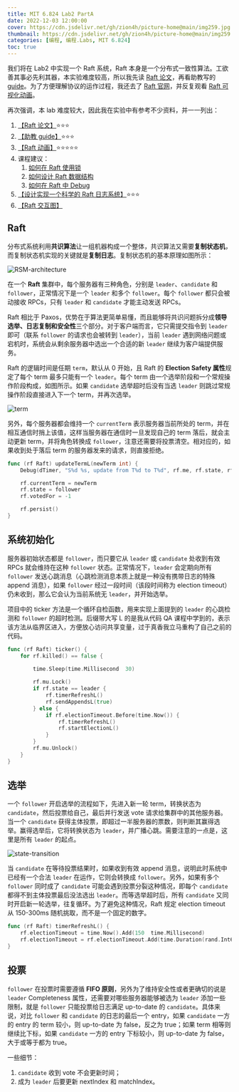 ```yaml
---
title: MIT 6.824 Lab2 PartA
date: 2022-12-03 12:00:00
cover: https://cdn.jsdelivr.net/gh/zion4h/picture-home@main/img259.jpg
thumbnail: https://cdn.jsdelivr.net/gh/zion4h/picture-home@main/img259.jpg
categories: [编程, 编程.Labs, MIT 6.824]
toc: true
---
```

我们将在 Lab2 中实现一个 Raft 系统，Raft 本身是一个分布式一致性算法。工欲善其事必先利其器，本实验难度较高，所以我先读 [Raft 论文](https://raft.github.io/raft.pdf)，再看助教写的 [guide](https://thesquareplanet.com/blog/students-guide-to-raft/)。为了方便理解协议的运作过程，我还去了 [Raft 官网](https://raft.github.io)，并反复观看 [Raft 可视化动画](http://thesecretlivesofdata.com/raft/)。
<!--more-->

再次强调，本 lab 难度较大，因此我在实验中有参考不少资料，并一一列出：

1. [【Raft 论文】](https://raft.github.io/raft.pdf)⭐⭐⭐
2. [【助教 guide】](https://thesquareplanet.com/blog/students-guide-to-raft/)⭐⭐⭐
3. [【Raft 动画】](http://thesecretlivesofdata.com/raft/)⭐⭐⭐⭐⭐
4. 课程建议：
   1. [如何在 Raft 使用锁](https://pdos.csail.mit.edu/6.824/labs/raft-locking.txt)
   2. [如何设计 Raft 数据结构](https://pdos.csail.mit.edu/6.824/labs/raft-structure.txt)
   3. [如何在 Raft 中 Debug](https://pdos.csail.mit.edu/6.824/labs/guidance.html)
5. [【设计实现一个科学的 Raft 日志系统】](https://blog.josejg.com/debugging-pretty/)⭐⭐⭐
6. [【Raft 交互图】](https://pdos.csail.mit.edu/6.824/notes/raft_diagram.pdf)

## Raft

分布式系统利用**共识算法**让一组机器构成一个整体，共识算法又需要**复制状态机**，而复制状态机实现的关键就是**复制日志**。复制状态机的基本原理如图所示：

![RSM-architecture](https://cdn.jsdelivr.net/gh/zion4h/picture-home@main/RSM-architecture.png)

在一个 **Raft** 集群中，每个服务器有三种角色，分别是 `leader`、`candidate` 和 `follower`，正常情况下是一个 `leader` 和多个 `follower`。每个 `follower` 都只会被动接收 RPCs，只有 `leader` 和 `candidate` 才能主动发送 RPCs。

Raft 相比于 Paxos，优势在于算法更简单易懂，而且能够将共识问题拆分成**领导选举、日志复制和安全性**三个部分。对于客户端而言，它只需提交指令到 `leader` 即可（联系 `follower` 的请求也会被转到 `leader`），当前 `leader` 遇到网络问题或宕机时，系统会从剩余服务器中选出一个合适的新 `leader` 继续为客户端提供服务。

Raft 的逻辑时间是任期 `term`，默认从 0 开始，且 Raft 的 **Election Safety 属性**规定了每个 term 最多只能有一个 `leader`。每个 term 由一个选举阶段和一个常规操作阶段构成，如图所示。如果 `candidate` 选举超时后没有当选 `leader` 则跳过常规操作阶段直接进入下一个 term，并再次选举。

![term](https://cdn.jsdelivr.net/gh/zion4h/picture-home@main/term.png)

另外，每个服务器都会维持一个 `currentTerm` 表示服务器当前所处的 term，并在相互通信时捎上该值，这样当服务器在通信时一旦发现自己的 term 落后，就会主动更新 term，并将角色转换成 `follower`，注意还需要将投票清空。相对应的，如果收到处于落后 term 的服务器发来的请求，则直接拒绝。

```go
func (rf Raft) updateTermL(newTerm int) {
    Debug(dTimer, "S%d %s, update from T%d to T%d", rf.me, rf.state, rf.currentTerm, newTerm)

    rf.currentTerm = newTerm
    rf.state = follower
    rf.votedFor = -1

    rf.persist()
}
```

## 系统初始化

服务器初始状态都是 `follower`，而只要它从 `leader` 或 `candidate` 处收到有效 RPCs 就会维持在这种 `follower` 状态。正常情况下，`leader` 会定期向所有 `follower` 发送心跳消息（心跳检测消息本质上就是一种没有携带日志的特殊 append 消息），如果 `follower` 经过一段时间（该段时间称为 election timeout）仍未收到，那么它会认为当前系统无 `leader`，并开始选举。

项目中的 ticker 方法是一个循环自检函数，用来实现上面提到的 `leader` 的心跳检测和 `follower` 的超时检测。后缀带大写 L 的是我从代码 QA 课程中学到的，表示该方法从临界区进入，方便放心访问共享变量，过于真香我立马重构了自己之前的代码。

```go
func (rf Raft) ticker() {
    for rf.killed() == false {
        
        time.Sleep(time.Millisecond  30)

        rf.mu.Lock()
        if rf.state == leader {
            rf.timerRefreshL()
            rf.sendAppendsL(true)
        } else {
            if rf.electionTimeout.Before(time.Now()) {
                rf.timerRefreshL()
                rf.startElectionL()
            }
        }
        rf.mu.Unlock()
    }
}
```

## 选举

一个 `follower` 开启选举的流程如下，先进入新一轮 term，转换状态为 `candidate`，然后投票给自己，最后并行发送 vote 请求给集群中的其他服务器。当一个 `candidate` 获得主体投票，即超过一半服务器的票数，则判断其赢得选举。赢得选举后，它将转换状态为 `leader`，并广播心跳。需要注意的一点是，这里是所有 `leader` 的起点。

![state-transition](https://cdn.jsdelivr.net/gh/zion4h/picture-home@main/state-transition.png)

当 `candidate` 在等待投票结果时，如果收到有效 append 消息，说明此时系统中已经有一个合法 `leader` 在运作，它则会转换成 `follower`。另外，如果有多个 `follower` 同时成了 `candidate` 可能会遇到投票分裂这种情况，即每个 `candidate` 都得不到主体投票最后没法选出 `leader`。而等选举超时后，所有 `candidate` 又同时开启新一轮选举，往复循环。为了避免这种情况，Raft 规定 election timeout 从 150-300ms 随机挑取，而不是一个固定的数字。

```go
func (rf Raft) timerRefreshL() {
    rf.electionTimeout = time.Now().Add(150  time.Millisecond)
    rf.electionTimeout = rf.electionTimeout.Add(time.Duration(rand.Int63n(150))  time.Millisecond)
}
```

## 投票

`follower` 在投票时需要遵循 **FIFO 原则**，另外为了维持安全性或者更确切的说是 `leader` Completeness 属性，还需要对哪些服务器能够被选为 `leader` 添加一些限制，就是 `follower` 只能投票给日志满足 up-to-date 的 `candidate`。具体来说，对比 `follower` 和 `candidate` 的日志的最后一个 entry，如果 `candidate` 一方的 entry 的 term 较小，则 up-to-date 为 false，反之为 true；如果 term 相等则继续比下标，如果 `candidate` 一方的 entry 下标较小，则 up-to-date 为 false，大于或等于都为 true。

一些细节：

1. `candidate` 收到 vote 不会更新时间；
2. 成为 `leader` 后要更新 nextIndex 和 matchIndex。
